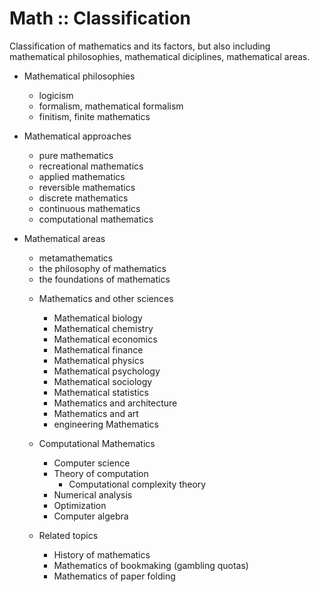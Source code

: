 # Math :: Classification

Classification of mathematics and its factors, but also including mathematical philosophies, mathematical diciplines, mathematical areas.

* Mathematical philosophies
  - logicism
  - formalism, mathematical formalism
  - finitism, finite mathematics

* Mathematical approaches
  - pure mathematics
  - recreational mathematics
  - applied mathematics
  - reversible mathematics
  - discrete mathematics
  - continuous mathematics
  - computational mathematics

* Mathematical areas
  - metamathematics
  - the philosophy of mathematics
  - the foundations of mathematics

  * Mathematics and other sciences
    - Mathematical biology
    - Mathematical chemistry
    - Mathematical economics
    - Mathematical finance
    - Mathematical physics
    - Mathematical psychology
    - Mathematical sociology
    - Mathematical statistics
    - Mathematics and architecture
    - Mathematics and art
    - engineering Mathematics

  * Computational Mathematics
    - Computer science
    - Theory of computation
      - Computational complexity theory
    - Numerical analysis
    - Optimization
    - Computer algebra

  * Related topics
    - History of mathematics
    - Mathematics of bookmaking (gambling quotas)
    - Mathematics of paper folding
